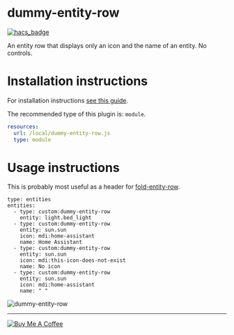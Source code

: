 dummy-entity-row
================

[![hacs_badge](https://img.shields.io/badge/HACS-Default-orange.svg)](https://github.com/custom-components/hacs)

An entity row that displays only an icon and the name of an entity. No controls.

# Installation instructions

For installation instructions [see this guide](https://github.com/thomasloven/hass-config/wiki/Lovelace-Plugins).

The recommended type of this plugin is: `module`.

```yaml
resources:
  url: /local/dummy-entity-row.js
  type: module
```

# Usage instructions

This is probably most useful as a header for [fold-entity-row](https://github.com/thomasloven/lovelace-fold-entity-row).

```
type: entities
entities:
  - type: custom:dummy-entity-row
    entity: light.bed_light
  - type: custom:dummy-entity-row
    entity: sun.sun
    icon: mdi:home-assistant
    name: Home Assistant
  - type: custom:dummy-entity-row
    entity: sun.sun
    icon: mdi:this-icon-does-not-exist
    name: No icon
  - type: custom:dummy-entity-row
    entity: sun.sun
    icon: mdi:home-assistant
    name: " "
```

![dummy-entity-row](https://user-images.githubusercontent.com/1299821/55743659-29a4aa00-5a33-11e9-81d7-4e094a372350.png)


---
<a href="https://www.buymeacoffee.com/uqD6KHCdJ" target="_blank"><img src="https://www.buymeacoffee.com/assets/img/custom_images/white_img.png" alt="Buy Me A Coffee" style="height: auto !important;width: auto !important;" ></a>
